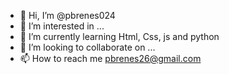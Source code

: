 - 👋 Hi, I’m @pbrenes024
- 👀 I’m interested in ...
- 🌱 I’m currently learning Html, Css, js and python
- 💞️ I’m looking to collaborate on ...
- 📫 How to reach me pbrenes26@gmail.com

<!---
pbrenes024/pbrenes024 is a ✨ special ✨ repository because its `README.md` (this file) appears on your GitHub profile.
You can click the Preview link to take a look at your changes.
--->

